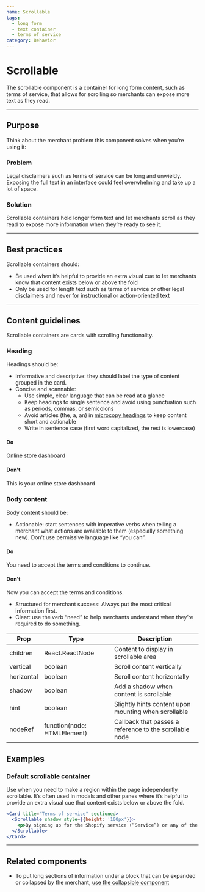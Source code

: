 ```yaml
---
name: Scrollable
tags:
  - long form
  - text container
  - terms of service
category: Behavior
---
```


# Scrollable
The scrollable component is a container for long form content, such as terms of service, that allows for scrolling so merchants can expose more text as they read.

---

## Purpose

Think about the merchant problem this component solves when you’re using it:

### Problem

Legal disclaimers such as terms of service can be long and unwieldy. Exposing
the full text in an interface could feel overwhelming and take up a lot of
space.

### Solution

Scrollable containers hold longer form text and let merchants scroll as they
read to expose more information when they’re ready to see it.

---

## Best practices
Scrollable containers should:

* Be used when it’s helpful to provide an extra visual cue to let merchants
know that content exists below or above the fold
* Only be used for length text such as terms of service or other legal
disclaimers and never for instructional or action-oriented text

---

## Content guidelines
Scrollable containers are cards with scrolling functionality.

### Heading

Headings should be:

* Informative and descriptive: they should label the type of content grouped in
the card.
* Concise and scannable:
  * Use simple, clear language that can be read at a glance
  * Keep headings to single sentence and avoid using punctuation such as
  periods, commas, or  semicolons
  * Avoid articles (the, a, an) in [microcopy headings](/content/grammar-and-mechanics#headings-and-subheadings) to keep content short and actionable
  * Write in sentence case (first word capitalized, the rest is lowercase)

<!-- usagelist -->
#### Do
Online store dashboard

#### Don’t
This is your online store dashboard
<!-- end -->

### Body content

Body content should be:

* Actionable: start sentences with imperative verbs when telling a merchant
what actions are available to them (especially something new). Don’t use
permissive language like “you can”.

<!-- usagelist -->
#### Do
You need to accept the terms and conditions to continue.

#### Don’t
Now you can accept the terms and conditions.
<!-- end -->

* Structured for merchant success: Always put the most critical information
first.
* Clear: use the verb “need” to help merchants understand when they’re
required to do something.

| Prop | Type | Description |
| ---- | ---- | ----------- |
| children | React.ReactNode | Content to display in scrollable area |
| vertical | boolean | Scroll content vertically |
| horizontal | boolean | Scroll content horizontally |
| shadow | boolean | Add a shadow when content is scrollable |
| hint | boolean | Slightly hints content upon mounting when scrollable |
| nodeRef | function(node: HTMLElement) | Callback that passes a reference to the scrollable node |

## Examples

### Default scrollable container

Use when you need to make a region within the page independently scrollable. It’s often used in modals and other panes where it’s helpful to provide an extra visual cue that content exists below or above the fold.

```jsx
<Card title="Terms of service" sectioned>
  <Scrollable shadow style={{height: '100px'}}>
  	<p>By signing up for the Shopify service (“Service”) or any of the services of Shopify Inc. (“Shopify”) you are agreeing to be bound by the following terms and conditions (“Terms of Service”). The Services offered by Shopify under the Terms of Service include various products and services to help you create and manage a retail store, whether an online store (“Online Services”), a physical retail store (“POS Services”), or both. Any new features or tools which are added to the current Service shall be also subject to the Terms of Service. You can review the current version of the Terms of Service at any time at https://www.shopify.com/legal/terms. Shopify reserves the right to update and change the Terms of Service by posting updates and changes to the Shopify website. You are advised to check the Terms of Service from time to time for any updates or changes that may impact you.</p>
  </Scrollable>
</Card>
```

---

## Related components

* To put long sections of information under a block that can be expanded or collapsed by the merchant, [use the collapsible component](/components/collapsible)
